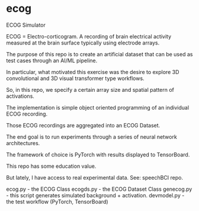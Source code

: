 # ecog
ECOG Simulator

ECOG = Electro-corticogram.  A recording of brain electrical activity measured at the brain surface typically using electrode arrays.

The purpose of this repo is to create an artificial dataset that can be used as test cases through an AI/ML pipeline.

In particular, what motivated this exercise was the desire to explore 3D convolutional and 3D visual transformer type workflows.

So, in this repo, we specify a certain array size and spatial pattern of activations.

The implementation is simple object oriented programming of an individual ECOG recording.

Those ECOG recordings are aggregated into an ECOG Dataset.

The end goal is to run experiments through a series of neural network architectures.

The framework of choice is PyTorch with results displayed to TensorBoard.

This repo has some education value.

But lately, I have access to real experimental data.  See: speechBCI repo.

ecog.py - the ECOG Class
ecogds.py - the ECOG Dataset Class
genecog.py - this script generates simulated background + activation.
devmodel.py - the test workflow (PyTorch, TensorBoard)
